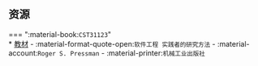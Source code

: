 ## 资源  
=== ":material-book:`CST31123`"  
    * [教材](https://api.hanximeng.com/lanzou/?url=https://cqu-openlib.lanzout.com/i90qH29s2e9a&type=down) - :material-format-quote-open:`软件工程 实践者的研究方法` - :material-account:`Roger S. Pressman` - :material-printer:`机械工业出版社`  